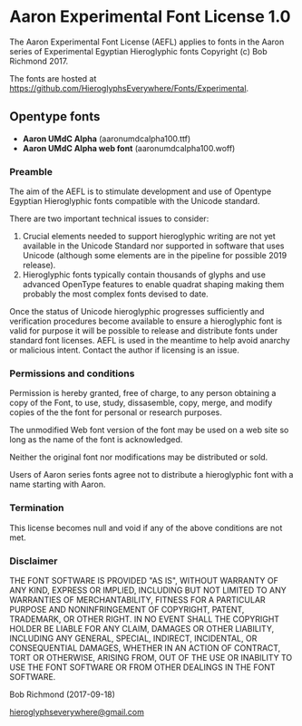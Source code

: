 # Aaron Experimental Font License 1.0

The Aaron Experimental Font License (AEFL) applies to fonts in the Aaron series of Experimental 
Egyptian Hieroglyphic fonts Copyright (c) Bob Richmond 2017.

The fonts are hosted at https://github.com/HieroglyphsEverywhere/Fonts/Experimental.


## Opentype fonts

  * **Aaron UMdC Alpha** (aaronumdcalpha100.ttf)
  * **Aaron UMdC Alpha web font** (aaronumdcalpha100.woff)

### Preamble

The aim of the AEFL is to stimulate development and use of
Opentype Egyptian Hieroglyphic fonts compatible with the Unicode standard.

There are two important technical issues to consider:

1. Crucial elements needed to support hieroglyphic writing are not yet available in the Unicode Standard nor supported in software that uses Unicode (although some elements are in the pipeline for possible 2019 release).
2. Hieroglyphic fonts typically contain thousands of glyphs and use advanced OpenType features to enable quadrat shaping making them probably the most complex fonts devised to date.

Once the status of Unicode hieroglyphic progresses sufficiently and
verification procedures become available to ensure a hieroglyphic
font is valid for purpose it will be possible to release and distribute fonts under 
standard font licenses. AEFL is used in the meantime to help avoid anarchy or malicious intent. Contact the author if licensing is an issue.

### Permissions and conditions

Permission is hereby granted, free of charge, to any person obtaining
a copy of the Font, to use, study, dissasemble, copy, merge, and modify copies of the
the font for personal or research purposes.

The unmodified Web font version of the font may be used on a web site so long as the name of the font is acknowledged.

Neither the original font nor modifications may be distributed or sold.

Users of Aaron series fonts agree not to distribute a hieroglyphic font with a name starting with Aaron.


### Termination

This license becomes null and void if any of the above conditions are
not met.

### Disclaimer
THE FONT SOFTWARE IS PROVIDED "AS IS", WITHOUT WARRANTY OF ANY KIND,
EXPRESS OR IMPLIED, INCLUDING BUT NOT LIMITED TO ANY WARRANTIES OF
MERCHANTABILITY, FITNESS FOR A PARTICULAR PURPOSE AND NONINFRINGEMENT
OF COPYRIGHT, PATENT, TRADEMARK, OR OTHER RIGHT. IN NO EVENT SHALL THE
COPYRIGHT HOLDER BE LIABLE FOR ANY CLAIM, DAMAGES OR OTHER LIABILITY,
INCLUDING ANY GENERAL, SPECIAL, INDIRECT, INCIDENTAL, OR CONSEQUENTIAL
DAMAGES, WHETHER IN AN ACTION OF CONTRACT, TORT OR OTHERWISE, ARISING
FROM, OUT OF THE USE OR INABILITY TO USE THE FONT SOFTWARE OR FROM
OTHER DEALINGS IN THE FONT SOFTWARE.


Bob Richmond (2017-09-18)

hieroglyphseverywhere@gmail.com



